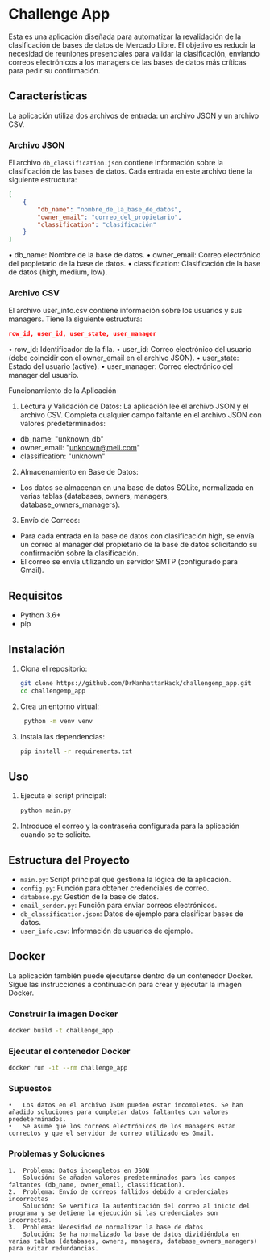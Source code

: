 # Challenge App

Esta es una aplicación diseñada para automatizar la revalidación de la clasificación de bases de datos de Mercado Libre. El objetivo es reducir la necesidad de reuniones presenciales para validar la clasificación, enviando correos electrónicos a los managers de las bases de datos más críticas para pedir su confirmación.

## Características

La aplicación utiliza dos archivos de entrada: un archivo JSON y un archivo CSV.

### Archivo JSON

El archivo `db_classification.json` contiene información sobre la clasificación de las bases de datos. Cada entrada en este archivo tiene la siguiente estructura:

```json
[
    {
        "db_name": "nombre_de_la_base_de_datos",
        "owner_email": "correo_del_propietario",
        "classification": "clasificación"
    }
]
```
•	db_name: Nombre de la base de datos.
•	owner_email: Correo electrónico del propietario de la base de datos.
•	classification: Clasificación de la base de datos (high, medium, low).

### Archivo CSV

El archivo user_info.csv contiene información sobre los usuarios y sus managers. Tiene la siguiente estructura:

```json
row_id, user_id, user_state, user_manager
```

•	row_id: Identificador de la fila.
•	user_id: Correo electrónico del usuario (debe coincidir con el owner_email en el archivo JSON).
•	user_state: Estado del usuario (active).
•	user_manager: Correo electrónico del manager del usuario.

Funcionamiento de la Aplicación

1. Lectura y Validación de Datos:
La aplicación lee el archivo JSON y el archivo CSV.
Completa cualquier campo faltante en el archivo JSON con valores predeterminados:
- db_name: "unknown_db"
- owner_email: "unknown@meli.com"
- classification: "unknown"

2. Almacenamiento en Base de Datos:
- Los datos se almacenan en una base de datos SQLite, normalizada en varias tablas (databases, owners, managers, database_owners_managers).

3. Envío de Correos:
- Para cada entrada en la base de datos con clasificación high, se envía un correo al manager del propietario de la base de datos solicitando su confirmación sobre la clasificación.
- El correo se envía utilizando un servidor SMTP (configurado para Gmail).


## Requisitos

- Python 3.6+
- pip

## Instalación

1. Clona el repositorio:

    ```sh
    git clone https://github.com/DrManhattanHack/challengemp_app.git
    cd challengemp_app
    ```

2. Crea un entorno virtual:

   ```sh
    python -m venv venv
    ```

4. Instala las dependencias:

    ```sh
    pip install -r requirements.txt
    ```

## Uso

1. Ejecuta el script principal:

    ```sh
    python main.py
    ```

2. Introduce el correo y la contraseña configurada para la aplicación cuando se te solicite.

## Estructura del Proyecto

- `main.py`: Script principal que gestiona la lógica de la aplicación.
- `config.py`: Función para obtener credenciales de correo.
- `database.py`: Gestión de la base de datos.
- `email_sender.py`: Función para enviar correos electrónicos.
- `db_classification.json`: Datos de ejemplo para clasificar bases de datos.
- `user_info.csv`: Información de usuarios de ejemplo.

## Docker

La aplicación también puede ejecutarse dentro de un contenedor Docker. Sigue las instrucciones a continuación para crear y ejecutar la imagen Docker.

### Construir la imagen Docker

```sh
docker build -t challenge_app .
```

### Ejecutar el contenedor Docker

```sh
docker run -it --rm challenge_app
```

### Supuestos

	•	Los datos en el archivo JSON pueden estar incompletos. Se han añadido soluciones para completar datos faltantes con valores predeterminados.
	•	Se asume que los correos electrónicos de los managers están correctos y que el servidor de correo utilizado es Gmail.

### Problemas y Soluciones

	1.	Problema: Datos incompletos en JSON
		Solución: Se añaden valores predeterminados para los campos faltantes (db_name, owner_email, classification).
	2.	Problema: Envío de correos fallidos debido a credenciales incorrectas
		Solución: Se verifica la autenticación del correo al inicio del programa y se detiene la ejecución si las credenciales son incorrectas.
	3.	Problema: Necesidad de normalizar la base de datos
		Solución: Se ha normalizado la base de datos dividiéndola en varias tablas (databases, owners, managers, database_owners_managers) para evitar redundancias.

